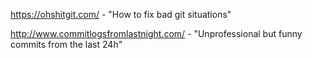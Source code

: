 https://ohshitgit.com/ - "How to fix bad git situations"

http://www.commitlogsfromlastnight.com/ - "Unprofessional but funny commits from the last 24h"
